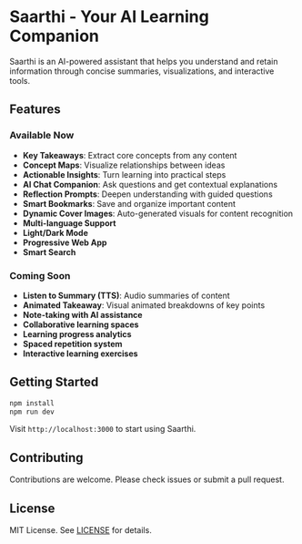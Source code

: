 # Saarthi - Your AI Learning Companion

Saarthi is an AI-powered assistant that helps you understand and retain information through concise summaries, visualizations, and interactive tools.

## Features

### Available Now
- **Key Takeaways**: Extract core concepts from any content
- **Concept Maps**: Visualize relationships between ideas
- **Actionable Insights**: Turn learning into practical steps
- **AI Chat Companion**: Ask questions and get contextual explanations
- **Reflection Prompts**: Deepen understanding with guided questions
- **Smart Bookmarks**: Save and organize important content
- **Dynamic Cover Images**: Auto-generated visuals for content recognition
- **Multi-language Support**
- **Light/Dark Mode**
- **Progressive Web App**
- **Smart Search**

### Coming Soon
- **Listen to Summary (TTS)**: Audio summaries of content
- **Animated Takeaway**: Visual animated breakdowns of key points
- **Note-taking with AI assistance**
- **Collaborative learning spaces**
- **Learning progress analytics**
- **Spaced repetition system**
- **Interactive learning exercises**

## Getting Started

```bash
npm install
npm run dev
```

Visit `http://localhost:3000` to start using Saarthi.

## Contributing

Contributions are welcome. Please check issues or submit a pull request.

## License

MIT License. See [LICENSE](LICENSE) for details.